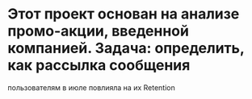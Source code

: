 # Этот проект основан на анализе промо-акции, введенной компанией. Задача: определить, как рассылка сообщения
пользователям в июле повлияла на их Retention
